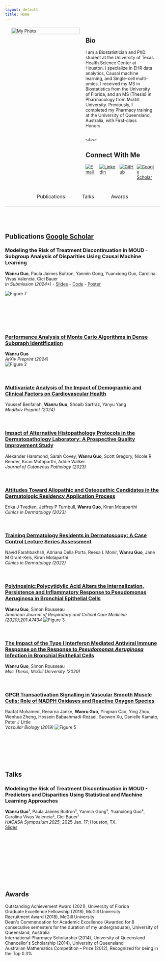 ```yaml
---
layout: default
title: Home
---
```



<div style="display: flex; align-items: flex-start; margin: 20px;">
  <!-- Left Section: Enlarged Photo -->
  <div style="flex: 1; margin-right: 20px;">
    <img src="/assets/images/profile.jpg" alt="My Photo" style="width: 100%; height: 100%; object-fit: cover;">
  </div>
  
  <!-- Right Section: Bio and Connect -->
  <div style="flex: 1;">
    <!-- Bio Section -->
    <div style="margin-bottom: 30px;">
      <h2><strong>Bio</strong></h2>
      <p>
        I am a Biostatistician and PhD student at the University of Texas Health Science Center at Houston. 
        I specialize in EHR data analytics, Causal machine learning, and Single-cell multi-omics. I received 
        my MS in Biostatistics from the University of Florida, and an MS (Thesis) in Pharmacology from McGill 
        University. Previously, I completed my Pharmacy training at the University of Queensland, Australia, 
        with First-class Honors.
      </p>
    </div>
    
    <div>
  <h2>Connect With Me</h2>
  <ul style="list-style-type: none; padding: 0; display: flex; gap: 10px;">
    <li>
      <a href="mailto:wanru.guo@uth.tmc.edu" target="_blank">
        <img src="https://img.shields.io/badge/Email-D14836?style=flat-square&logo=gmail&logoColor=white" alt="Email">
      </a>
    </li>
    <li>
      <a href="https://www.linkedin.com/in/wanru-g/" target="_blank">
        <img src="https://img.shields.io/badge/LinkedIn-0077B5?style=flat-square&logo=linkedin&logoColor=white" alt="LinkedIn">
      </a>
    </li>
    <li>
      <a href="https://github.com/wguo3773" target="_blank">
        <img src="https://img.shields.io/badge/GitHub-181717?style=flat-square&logo=github&logoColor=white" alt="GitHub">
      </a>
    </li>
    <li>
      <a href="https://scholar.google.com/citations?user=Do3xkCgAAAAJ&hl=en" target="_blank">
        <img src="https://img.shields.io/badge/Google%20Scholar-4285F4?style=flat-square&logo=google-scholar&logoColor=white" alt="Google Scholar">
      </a>
    </li>
  </ul>
</div>
</div>
</div>


<div style="display: flex; justify-content: center; gap: 15px; margin-bottom: 20px; border-bottom: 1px solid #ccc; padding-bottom: 10px;">
  <a href="#publications" style="text-decoration: none;">
    <div style="
      padding: 10px 20px; 
      font-size: 16px; 
      cursor: pointer; 
      border-bottom: 2px solid transparent;
      transition: all 0.3s ease;
    ">
      Publications
    </div>
  </a>
  <a href="#talks" style="text-decoration: none;">
    <div style="
      padding: 10px 20px; 
      font-size: 16px; 
      cursor: pointer; 
      border-bottom: 2px solid transparent;
      transition: all 0.3s ease;
    ">
      Talks
    </div>
  </a>
  <a href="#awards" style="text-decoration: none;">
    <div style="
      padding: 10px 20px; 
      font-size: 16px; 
      cursor: pointer; 
      border-bottom: 2px solid transparent;
      transition: all 0.3s ease;
    ">
      Awards
    </div>
  </a>
</div>

<br><br> 


## **Publications [Google Scholar](https://scholar.google.com/citations?user=Do3xkCgAAAAJ&hl=en)**

### **Modeling the Risk of Treatment Discontinuation in MOUD - Subgroup Analysis of Disparities Using Causal Machine Learning**  
**Wanru Guo**, Paula Jaimes Buitron, Yanmin Gong, Yuanxiong Guo, Carolina Vivas Valencia, Cici Bauer<br> 
*In Submission (2024+)* - [Slides](/assets/publications/WGUO%20finale%20Presentation_allgroup.pptx) - [Code](https://github.com/wguo3773/iqvia-causal-ml-oud/blob/main/AIM%20AHEAD%20Virtual%20Twins%20WG.html) - [Poster](https://github.com/wguo3773/iqvia-causal-ml-oud/blob/main/WGUO%20poster%20presentation%20UTH%20conference%20FINAL.pptx)

![Figure 7](/assets/images/pub_fig7.png)
<br><br><br> 

<!--
### **Identifying Rare Cell Populations and Improving ScRNA-Seq Clustering Accuracy Using the RECOMBINE SHC-SSL and SHC-FL Algorithms**
**Wanru Guo**, Xubin Li, Anil Korkut<br>
*Research in Computational Molecular Biology (RECOMB) 2024*

![Figure 6](/assets/images/pub_fig6.png)  
[Slides](/assets/publications/RECOMBINE%20ppt.pptx) - [Code](/assets/publications/RECOMBINE_final_results_WG.html) 
-->
<br><br><br>

### [**Performance Analysis of Monte Carlo Algorithms in Dense Subgraph Identification**](/assets/publications/paper_dense_subgraphs.pdf)
**Wanru Guo**<br>
*ArXiv Preprint (2024)*  
![Figure 2](/assets/images/pub_fig2.png)
<br><br><br>

### [**Multivariate Analysis of the Impact of Demographic and Clinical Factors on Cardiovascular Health**](https://www.medrxiv.org/content/10.1101/2024.05.19.24307595v1) 
Youssef Benfallah, **Wanru Guo**, Shoaib Sarfraz, Yanyu Yang<br>
*MedRxiv Preprint (2024)*
<br><br><br>

### [**Impact of Alternative Histopathology Protocols in the Dermatopathology Laboratory: A Prospective Quality Improvement Study**](https://onlinelibrary.wiley.com/doi/abs/10.1111/cup.14400)
Alexander Hammond, Sarah Covey, **Wanru Guo**, Scott Gregory, Nicole R Bender, Kiran Motaparthi, Addie Walker<br>
*Journal of Cutaneous Pathology (2023)* 
<br><br><br>

### [**Attitudes Toward Allopathic and Osteopathic Candidates in the Dermatologic Residency Application Process**](https://www.sciencedirect.com/science/article/pii/S0738081X22001286) 
Erika J Tvedten, Jeffrey P Turnbull, **Wanru Guo**, Kiran Motaparthi<br>
*Clinics in Dermatology (2023)* 
<br><br><br>

### [**Training Dermatology Residents in Dermatoscopy: A Case Control Lecture Series Assessment**](https://www.sciencedirect.com/science/article/pii/S0738081X22001079) 
Navid Farahbakhsh, Adriana Della Porta, Reesa L Monir, **Wanru Guo**, Jane M Grant-Kels, Kiran Motaparthi<br>
*Clinics in Dermatology (2022)* 
<br><br><br>

### [**Polyinosinic:Polycytidylic Acid Alters the Internalization, Persistence and Inflammatory Response to Pseudomonas Aeruginosa in Bronchial Epithelial Cells**](https://www.atsjournals.org/doi/abs/10.1164/ajrccm-conference.2020.201.1_MeetingAbstracts.A7434)
**Wanru Guo**, Simon Rousseau<br>
*American Journal of Respiratory and Critical Care Medicine (2020);201:A7434* 
![Figure 3](/assets/images/pub_fig3.png)
<br><br><br>

### [**The Impact of the Type I Interferon Mediated Antiviral Immune Response on the Response to *Pseudomonas Aeruginosa* Infection in Bronchial Epithelial Cells**](/assets/publications/thesis_mspharamcology.pdf)
**Wanru Guo**, Simon Rousseau<br>
*Msc Thesis, McGill University (2020)*
<br><br><br>

### [**GPCR Transactivation Signalling in Vascular Smooth Muscle Cells: Role of NADPH Oxidases and Reactive Oxygen Species**](https://vb.bioscientifica.com/view/journals/vb/1/1/VB-18-0004.xml)
Raafat Mohamed, Reearna Janke, **Wanru Guo**, Yingnan Cao, Ying Zhou, Wenhua Zheng, Hossein Babaahmadi-Rezaei, Suowen Xu, Danielle Kamato, Peter J Little<br>
*Vascular Biology (2019)*
![Figure 5](/assets/images/pub_fig5.png)<br><br><br><br><br><br><br> 



## Talks

### **Modeling the Risk of Treatment Discontinuation in MOUD - Predictors and Disparities Using Statistical and Machine Learning Approaches**
**Wanru Guo¹**, Paula Jaimes Buitron², Yanmin Gong³, Yuanxiong Guo⁴, Carolina Vivas Valencia², Cici Bauer¹<br> 
*HACASA Symposium 2025*; 2025 Jan. 17; Houston, TX.<br> 
[Slides](/assets/publications/WGUO%20finale%20Presentation_allgroup.pptx) 
<br><br><br> 

<!--
### **Identifying Rare Cell Populations and Improving ScRNA-Seq Clustering Accuracy Using the RECOMBINE Algorithm** 
**Wanru Guo**, Xubin Li, Anil Korkut**<br>
*International Biometrics Conference 2024*; 2024 Dec. 6-9; Atlanta, GA.<br>  
[Slides](/assets/publications/RECOMBINE%20ppt.pptx) 
-->

<br><br><br><br><br><br><br> 


## Awards

Outstanding Achievement Award (2021), University of Florida<br>
Graduate Excellence Fellowship (2018), McGill University<br>
Recruitment Award (2018), McGill University<br>
Dean's Commendation for Academic Excellence (Awarded for 8 consecutive semesters for the duration of my undergraduate), University of Queensland, Australia<br> 
International Pharmacy Scholarship (2014), University of Queensland<br>
Chancellor's Scholarship (2014), University of Queensland<br>
Australian Mathematics Competition – Prize (2012), Recognized for being in the Top 0.3% 

<br><br><br> 
 










